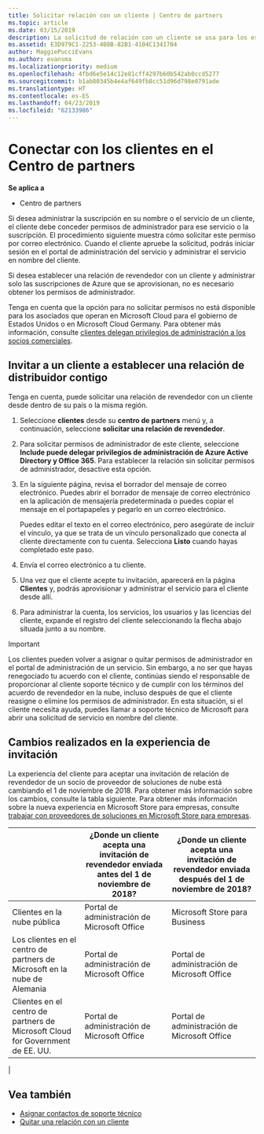 ```yaml
---
title: Solicitar relación con un cliente | Centro de partners
ms.topic: article
ms.date: 03/15/2019
description: La solicitud de relación con un cliente se usa para los escenarios multipartner y multicanal. También es útil si un cliente quita tus privilegios de administrador delegado y necesitas restaurarlos para proporcionar aprovisionamiento o soporte técnico.
ms.assetid: E3D979C1-2253-408B-82B1-4104C1341704
author: MaggiePucciEvans
ms.author: evansma
ms.localizationpriority: medium
ms.openlocfilehash: 4fbd6e5e14c12e81cff4297b60b542ab0ccd5277
ms.sourcegitcommit: b1ab80345b4e4af649fb8cc51d96d798e0791ade
ms.translationtype: HT
ms.contentlocale: es-ES
ms.lasthandoff: 04/23/2019
ms.locfileid: "62133986"
---
```

# <a name="connect-with-customers-in-partner-center"></a>Conectar con los clientes en el Centro de partners

**Se aplica a**

-  Centro de partners

Si desea administrar la suscripción en su nombre o el servicio de un cliente, el cliente debe conceder permisos de administrador para ese servicio o la suscripción. El procedimiento siguiente muestra cómo solicitar este permiso por correo electrónico. Cuando el cliente apruebe la solicitud, podrás iniciar sesión en el portal de administración del servicio y administrar el servicio en nombre del cliente.

Si desea establecer una relación de revendedor con un cliente y administrar solo las suscripciones de Azure que se aprovisionan, no es necesario obtener los permisos de administrador.

Tenga en cuenta que la opción para no solicitar permisos no está disponible para los asociados que operan en Microsoft Cloud para el gobierno de Estados Unidos o en Microsoft Cloud Germany. Para obtener más información, consulte [clientes delegan privilegios de administración a los socios comerciales](https://docs.microsoft.com/en-us/partner-center/customers_revoke_admin_privileges).


## <a name="invite-a-customer-to-establish-a-reseller-relationship-with-you"></a>Invitar a un cliente a establecer una relación de distribuidor contigo

Tenga en cuenta, puede solicitar una relación de revendedor con un cliente desde dentro de su país o la misma región.

1.  Seleccione **clientes** desde su **centro de partners** menú y, a continuación, seleccione **solicitar una relación de revendedor**.

2.  Para solicitar permisos de administrador de este cliente, seleccione **Include puede delegar privilegios de administración de Azure Active Directory y Office 365**. Para establecer la relación sin solicitar permisos de administrador, desactive esta opción. 

3.  En la siguiente página, revisa el borrador del mensaje de correo electrónico. Puedes abrir el borrador de mensaje de correo electrónico en la aplicación de mensajería predeterminada o puedes copiar el mensaje en el portapapeles y pegarlo en un correo electrónico. 

    Puedes editar el texto en el correo electrónico, pero asegúrate de incluir el vínculo, ya que se trata de un vínculo personalizado que conecta al cliente directamente con tu cuenta. Selecciona **Listo** cuando hayas completado este paso.

3.  Envía el correo electrónico a tu cliente.

5.  Una vez que el cliente acepte tu invitación, aparecerá en la página **Clientes** y, podrás aprovisionar y administrar el servicio para el cliente desde allí.

 
6.  Para administrar la cuenta, los servicios, los usuarios y las licencias del cliente, expande el registro del cliente seleccionando la flecha abajo situada junto a su nombre.


> [!IMPORTANT]  
> Los clientes pueden volver a asignar o quitar permisos de administrador en el portal de administración de un servicio. Sin embargo, a no ser que hayas renegociado tu acuerdo con el cliente, continúas siendo el responsable de proporcionar al cliente soporte técnico y de cumplir con los términos del acuerdo de revendedor en la nube, incluso después de que el cliente reasigne o elimine los permisos de administrador. En esta situación, si el cliente necesita ayuda, puedes llamar a soporte técnico de Microsoft para abrir una solicitud de servicio en nombre del cliente.

## <a name="changes-to-the-customer-invitation-experience"></a>Cambios realizados en la experiencia de invitación

La experiencia del cliente para aceptar una invitación de relación de revendedor de un socio de proveedor de soluciones de nube está cambiando el 1 de noviembre de 2018. Para obtener más información sobre los cambios, consulte la tabla siguiente. Para obtener más información sobre la nueva experiencia en Microsoft Store para empresas, consulte [trabajar con proveedores de soluciones en Microsoft Store para empresas](https://docs.microsoft.com/en-us/microsoft-store/work-with-partner-microsoft-store-business).

|  | ¿Donde un cliente acepta una invitación de revendedor enviada antes del 1 de noviembre de 2018? | ¿Donde un cliente acepta una invitación de revendedor enviada después del 1 de noviembre de 2018? |
|---------|---------|---------
| Clientes en la nube pública | Portal de administración de Microsoft Office | Microsoft Store para Business |
| Los clientes en el centro de partners de Microsoft en la nube de Alemania | Portal de administración de Microsoft Office | Portal de administración de Microsoft Office |
| Clientes en el centro de partners de Microsoft Cloud for Government de EE. UU. | Portal de administración de Microsoft Office | Portal de administración de Microsoft Office |
|

## <a name="see-also"></a>Vea también

- [Asignar contactos de soporte técnico](assign-support-contacts.md)
- [Quitar una relación con un cliente](remove-a-relationship.md)